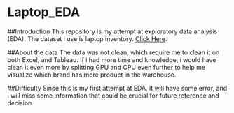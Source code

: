 # Laptop_EDA


##Introduction
This repository is my attempt at exploratory data analysis (EDA). The dataset i use is laptop inventory. [Click Here](https://www.kaggle.com/datasets/ehtishamsadiq/uncleaned-laptop-price-dataset).
 
##About the data
The data was not clean, which require me to clean it on both Excel, and Tableau. If i had more time and knowledge, i would have clean it even more by splitting GPU and CPU even further to help me visualize which brand has more product in the warehouse.

##Difficulty
Since this is my first attempt at EDA, it will have some error, and i will miss some information that could be crucial for future reference and decision.

